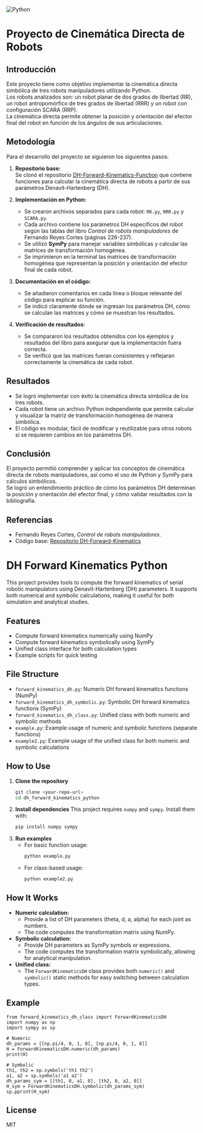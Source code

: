 ![Python](https://img.shields.io/badge/Python-3776AB?style=for-the-badge&logo=python&logoColor=white) 
# Proyecto de Cinemática Directa de Robots

## Introducción
Este proyecto tiene como objetivo implementar la cinemática directa simbólica de tres robots manipuladores utilizando Python.  
Los robots analizados son: un robot planar de dos grados de libertad (RR), un robot antropomórfico de tres grados de libertad (RRR) y un robot con configuración SCARA (RRP).  
La cinemática directa permite obtener la posición y orientación del efector final del robot en función de los ángulos de sus articulaciones.

## Metodología
Para el desarrollo del proyecto se siguieron los siguientes pasos:

1. **Repositorio base:**  
   Se clonó el repositorio [DH-Forward-Kinematics-Function](https://github.com/SolKacil/DH-Forward-Kinematics-Function---Python) que contiene funciones para calcular la cinemática directa de robots a partir de sus parámetros Denavit-Hartenberg (DH).

2. **Implementación en Python:**  
   - Se crearon archivos separados para cada robot: `RR.py`, `RRR.py` y `SCARA.py`.  
   - Cada archivo contiene los parámetros DH específicos del robot según las tablas del libro *Control de robots manipuladores* de Fernando Reyes Cortes (páginas 226-237).  
   - Se utilizó **SymPy** para manejar variables simbólicas y calcular las matrices de transformación homogénea.  
   - Se imprimieron en la terminal las matrices de transformación homogénea que representan la posición y orientación del efector final de cada robot.

3. **Documentación en el código:**  
   - Se añadieron comentarios en cada línea o bloque relevante del código para explicar su función.  
   - Se indicó claramente dónde se ingresan los parámetros DH, cómo se calculan las matrices y cómo se muestran los resultados.

4. **Verificación de resultados:**  
   - Se compararon los resultados obtenidos con los ejemplos y resultados del libro para asegurar que la implementación fuera correcta.  
   - Se verificó que las matrices fueran consistentes y reflejaran correctamente la cinemática de cada robot.

## Resultados
- Se logró implementar con éxito la cinemática directa simbólica de los tres robots.  
- Cada robot tiene un archivo Python independiente que permite calcular y visualizar la matriz de transformación homogénea de manera simbólica.  
- El código es modular, fácil de modificar y reutilizable para otros robots si se requieren cambios en los parámetros DH.

## Conclusión
El proyecto permitió comprender y aplicar los conceptos de cinemática directa de robots manipuladores, así como el uso de Python y SymPy para cálculos simbólicos.  
Se logró un entendimiento práctico de cómo los parámetros DH determinan la posición y orientación del efector final, y cómo validar resultados con la bibliografía.

## Referencias
- Fernando Reyes Cortes, *Control de robots manipuladores*.  
- Código base: [Repositorio DH-Forward-Kinematics](https://github.com/SolKacil/DH-Forward-Kinematics-Function---Python)


# DH Forward Kinematics Python

This project provides tools to compute the forward kinematics of serial robotic manipulators using Denavit-Hartenberg (DH) parameters. It supports both numerical and symbolic calculations, making it useful for both simulation and analytical studies.

## Features
- Compute forward kinematics numerically using NumPy
- Compute forward kinematics symbolically using SymPy
- Unified class interface for both calculation types
- Example scripts for quick testing

## File Structure
- `forward_kinematics_dh.py`: Numeric DH forward kinematics functions (NumPy)
- `forward_kinematics_dh_symbolic.py`: Symbolic DH forward kinematics functions (SymPy)
- `forward_kinematics_dh_class.py`: Unified class with both numeric and symbolic methods
- `example.py`: Example usage of numeric and symbolic functions (separate functions)
- `example2.py`: Example usage of the unified class for both numeric and symbolic calculations

## How to Use
1. **Clone the repository**
   ```sh
   git clone <your-repo-url>
   cd dh_forward_kinematics_python
   ```
2. **Install dependencies**
   This project requires `numpy` and `sympy`. Install them with:
   ```sh
   pip install numpy sympy
   ```
3. **Run examples**
   - For basic function usage:
     ```sh
     python example.py
     ```
   - For class-based usage:
     ```sh
     python example2.py
     ```

## How It Works
- **Numeric calculation:**
  - Provide a list of DH parameters (theta, d, a, alpha) for each joint as numbers.
  - The code computes the transformation matrix using NumPy.
- **Symbolic calculation:**
  - Provide DH parameters as SymPy symbols or expressions.
  - The code computes the transformation matrix symbolically, allowing for analytical manipulation.
- **Unified class:**
  - The `ForwardKinematicsDH` class provides both `numeric()` and `symbolic()` static methods for easy switching between calculation types.

## Example
```
from forward_kinematics_dh_class import ForwardKinematicsDH
import numpy as np
import sympy as sp

# Numeric
dh_params = [[np.pi/4, 0, 1, 0], [np.pi/4, 0, 1, 0]]
H = ForwardKinematicsDH.numeric(dh_params)
print(H)

# Symbolic
th1, th2 = sp.symbols('th1 th2')
a1, a2 = sp.symbols('a1 a2')
dh_params_sym = [[th1, 0, a1, 0], [th2, 0, a2, 0]]
H_sym = ForwardKinematicsDH.symbolic(dh_params_sym)
sp.pprint(H_sym)
```

## License
MIT
